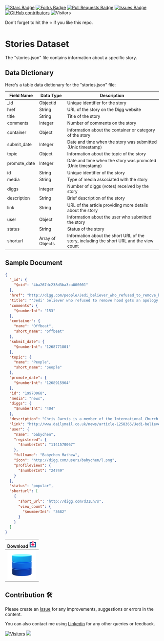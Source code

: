 <a href="https://github.com/drshahizan/dataset/stargazers"><img src="https://img.shields.io/github/stars/drshahizan/dataset" alt="Stars Badge"/></a>
<a href="https://github.com/drshahizan/dataset/network/members"><img src="https://img.shields.io/github/forks/drshahizan/dataset" alt="Forks Badge"/></a>
<a href="https://github.com/drshahizan/dataset/pulls"><img src="https://img.shields.io/github/issues-pr/drshahizan/dataset" alt="Pull Requests Badge"/></a>
<a href="https://github.com/drshahizan/dataset/issues"><img src="https://img.shields.io/github/issues/drshahizan/dataset" alt="Issues Badge"/></a>
<a href="https://github.com/drshahizan/dataset/graphs/contributors"><img alt="GitHub contributors" src="https://img.shields.io/github/contributors/drshahizan/dataset?color=2b9348"></a>
![Visitors](https://api.visitorbadge.io/api/visitors?path=https%3A%2F%2Fgithub.com%2Fdrshahizan%2Fdataset&labelColor=%23d9e3f0&countColor=%23697689&style=flat)

Don't forget to hit the :star: if you like this repo.


# Stories Dataset

The "stories.json" file contains information about a specific story.

## Data Dictionary

Here's a table data dictionary for the "stories.json" file:

| Field Name    | Data Type     | Description                                                                                          |
|---------------|---------------|------------------------------------------------------------------------------------------------------|
| _id           | ObjectId      | Unique identifier for the story                                                                       |
| href          | String        | URL of the story on the Digg website                                                                  |
| title         | String        | Title of the story                                                                                   |
| comments      | Integer       | Number of comments on the story                                                                       |
| container     | Object        | Information about the container or category of the story                                              |
| submit_date   | Integer       | Date and time when the story was submitted (Unix timestamp)                                           |
| topic         | Object        | Information about the topic of the story                                                              |
| promote_date  | Integer       | Date and time when the story was promoted (Unix timestamp)                                            |
| id            | String        | Unique identifier of the story                                                                        |
| media         | String        | Type of media associated with the story                                                               |
| diggs         | Integer       | Number of diggs (votes) received by the story                                                         |
| description   | String        | Brief description of the story                                                                        |
| link          | String        | URL of the article providing more details about the story                                             |
| user          | Object        | Information about the user who submitted the story                                                    |
| status        | String        | Status of the story                                                                                  |
| shorturl      | Array of Objects | Information about the short URL of the story, including the short URL and the view count             |

## Sample Document

```json
{
  "_id": {
    "$oid": "4ba267dc238d3ba3ca000001"
  },
  "href": "http://digg.com/people/Jedi_believer_who_refused_to_remove_hood_gets_an_apology",
  "title": "'Jedi' believer who refused to remove hood gets an apology!",
  "comments": {
    "$numberInt": "153"
  },
  "container": {
    "name": "Offbeat",
    "short_name": "offbeat"
  },
  "submit_date": {
    "$numberInt": "1268771801"
  },
  "topic": {
    "name": "People",
    "short_name": "people"
  },
  "promote_date": {
    "$numberInt": "1268915964"
  },
  "id": "19970068",
  "media": "news",
  "diggs": {
    "$numberInt": "404"
  },
  "description": "Chris Jarvis is a member of the International Church of Jediism - based on the famous Star Wars films - whose doctrine states followers can wear hoods.",
  "link": "http://www.dailymail.co.uk/news/article-1258365/Jedi-believer-wins-apology-Jobcentre-kicked-wearing-hood.html",
  "user": {
    "name": "babychen",
    "registered": {
      "$numberInt": "1141570067"
    },
    "fullname": "Babychen Mathew",
    "icon": "http://digg.com/users/babychen/l.png",
    "profileviews": {
      "$numberInt": "24749"
    }
  },
  "status": "popular",
  "shorturl": [
    {
      "short_url": "http://digg.com/d31Ln7s",
      "view_count": {
        "$numberInt": "3682"
      }
    }
  ]
}

```

| Download <img alt="activity status" height="24" src="../../images/download.png" />|
|:---:|
| <a href="companies.json" ><img src="../../images/dataset.png" ></a>|


## Contribution 🛠️
Please create an [Issue](https://github.com/drshahizan/Python_EDA/issues) for any improvements, suggestions or errors in the content.

You can also contact me using [Linkedin](https://www.linkedin.com/in/drshahizan/) for any other queries or feedback.

[![Visitors](https://api.visitorbadge.io/api/visitors?path=https%3A%2F%2Fgithub.com%2Fdrshahizan&labelColor=%23697689&countColor=%23555555&style=plastic)](https://visitorbadge.io/status?path=https%3A%2F%2Fgithub.com%2Fdrshahizan)
![](https://hit.yhype.me/github/profile?user_id=81284918)


